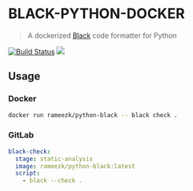 # BLACK-PYTHON-DOCKER

> A dockerized [Black](https://github.com/ambv/black) code formatter for Python

 [![Build Status](https://travis-ci.org/rameezk/python-black.svg?branch=master)](https://travis-ci.org/rameezk/black-python-docker) [![](https://images.microbadger.com/badges/image/rameezk/python-black.svg)](https://microbadger.com/images/rameezk/python-black "Get your own image badge on microbadger.com")


## Usage
### Docker
```bash
docker run rameezk/python-black -- black check .
```

### GitLab
```yaml
black-check:
  stage: static-analysis
  image: rameezk/python-black:latest
  script:
    - black --check . 
```